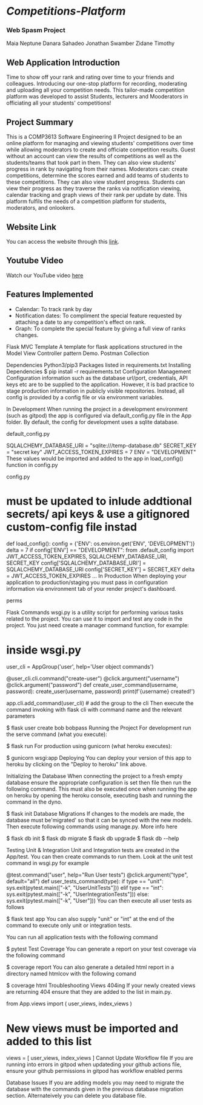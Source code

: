 # *Competitions-Platform*
### Web Spasm Project

Maia Neptune
Danara Sahadeo
Jonathan Swamber
Zidane Timothy

## Web Application Introduction
Time to show off your rank and rating over time to your friends and colleagues. Introducing our one-stop platform for recording, moderating and uploading  all your competition needs. This tailor-made competition platform was developed to assist Students, lecturers and Mooderators in officiating all your students' competitions!

## Project Summary
This is a COMP3613 Software Engineering II Project designed to be an online platform for managing and viewing students' competitions over time while allowing moderators to create and officiate competition results. Guest without an account can view the results of competitions as well as the students/teams that took part in them. They can also view students' progress in rank by navigating from their names. Moderators can: create competitions, determine the scores earned and add teams of students to these competitions. They can also view student progress. Students can view their progress as they traverse the ranks via notification viewing, calendar tracking and graph views of their rank per update by date. This platform fulfils the needs of a competition platform for students, moderators, and onlookers. 

## Website Link
You can access the website through this [link](https://github.com/INFO3604-Project-Team/UWI-Competitions-Platform).

## Youtube Video
Watch our YouTube video [here](https://github.com/INFO3604-Project-Team/UWI-Competitions-Platform)

## Features Implemented
* Calendar: To track rank by day
* Notification dates: To compliment the special feature requested by attaching a date to any competition's effect on rank.
* Graph: To complete the special feature by giving a full view of ranks changes. 

Flask MVC Template
A template for flask applications structured in the Model View Controller pattern Demo. Postman Collection

Dependencies
Python3/pip3
Packages listed in requirements.txt
Installing Dependencies
$ pip install -r requirements.txt
Configuration Management
Configuration information such as the database url/port, credentials, API keys etc are to be supplied to the application. However, it is bad practice to stage production information in publicly visible repositories. Instead, all config is provided by a config file or via environment variables.

In Development
When running the project in a development environment (such as gitpod) the app is configured via default_config.py file in the App folder. By default, the config for development uses a sqlite database.

default_config.py

SQLALCHEMY_DATABASE_URI = "sqlite:///temp-database.db"
SECRET_KEY = "secret key"
JWT_ACCESS_TOKEN_EXPIRES = 7
ENV = "DEVELOPMENT"
These values would be imported and added to the app in load_config() function in config.py

config.py

# must be updated to inlude addtional secrets/ api keys & use a gitignored custom-config file instad
def load_config():
    config = {'ENV': os.environ.get('ENV', 'DEVELOPMENT')}
    delta = 7
    if config['ENV'] == "DEVELOPMENT":
        from .default_config import JWT_ACCESS_TOKEN_EXPIRES, SQLALCHEMY_DATABASE_URI, SECRET_KEY
        config['SQLALCHEMY_DATABASE_URI'] = SQLALCHEMY_DATABASE_URI
        config['SECRET_KEY'] = SECRET_KEY
        delta = JWT_ACCESS_TOKEN_EXPIRES
...
In Production
When deploying your application to production/staging you must pass in configuration information via environment tab of your render project's dashboard.

perms

Flask Commands
wsgi.py is a utility script for performing various tasks related to the project. You can use it to import and test any code in the project. You just need create a manager command function, for example:

# inside wsgi.py

user_cli = AppGroup('user', help='User object commands')

@user_cli.cli.command("create-user")
@click.argument("username")
@click.argument("password")
def create_user_command(username, password):
    create_user(username, password)
    print(f'{username} created!')

app.cli.add_command(user_cli) # add the group to the cli
Then execute the command invoking with flask cli with command name and the relevant parameters

$ flask user create bob bobpass
Running the Project
For development run the serve command (what you execute):

$ flask run
For production using gunicorn (what heroku executes):

$ gunicorn wsgi:app
Deploying
You can deploy your version of this app to heroku by clicking on the "Deploy to heroku" link above.

Initializing the Database
When connecting the project to a fresh empty database ensure the appropriate configuration is set then file then run the following command. This must also be executed once when running the app on heroku by opening the heroku console, executing bash and running the command in the dyno.

$ flask init
Database Migrations
If changes to the models are made, the database must be'migrated' so that it can be synced with the new models. Then execute following commands using manage.py. More info here

$ flask db init
$ flask db migrate
$ flask db upgrade
$ flask db --help

Testing
Unit & Integration
Unit and Integration tests are created in the App/test. You can then create commands to run them. Look at the unit test command in wsgi.py for example

@test.command("user", help="Run User tests")
@click.argument("type", default="all")
def user_tests_command(type):
    if type == "unit":
        sys.exit(pytest.main(["-k", "UserUnitTests"]))
    elif type == "int":
        sys.exit(pytest.main(["-k", "UserIntegrationTests"]))
    else:
        sys.exit(pytest.main(["-k", "User"]))
You can then execute all user tests as follows

$ flask test app
You can also supply "unit" or "int" at the end of the command to execute only unit or integration tests.

You can run all application tests with the following command

$ pytest
Test Coverage
You can generate a report on your test coverage via the following command

$ coverage report
You can also generate a detailed html report in a directory named htmlcov with the following comand

$ coverage html
Troubleshooting
Views 404ing
If your newly created views are returning 404 ensure that they are added to the list in main.py.

from App.views import (
    user_views,
    index_views
)

# New views must be imported and added to this list
views = [
    user_views,
    index_views
]
Cannot Update Workflow file
If you are running into errors in gitpod when updateding your github actions file, ensure your github permissions in gitpod has workflow enabled perms

Database Issues
If you are adding models you may need to migrate the database with the commands given in the previous database migration section. Alternateively you can delete you database file.
